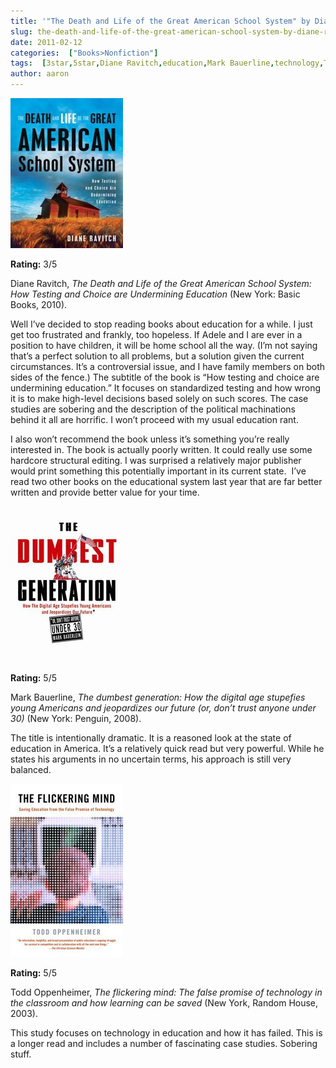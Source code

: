```yaml
---
title: '"The Death and Life of the Great American School System" by Diane Ravitch'
slug: the-death-and-life-of-the-great-american-school-system-by-diane-ravitch
date: 2011-02-12
categories:  ["Books>Nonfiction"]
tags:  [3star,5star,Diane Ravitch,education,Mark Bauerline,technology,Todd Oppenheimer]
author: aaron
---
```


![](cover14.jpg "Great American School System")

**Rating:** 3/5

Diane Ravitch, *The Death and Life of the Great American School System: How Testing and Choice are Undermining Education* (New York: Basic Books, 2010).

Well I’ve decided to stop reading books about education for a while. I just get too frustrated and frankly, too hopeless. If Adele and I are ever in a position to have children, it will be home school all the way. (I’m not saying that’s a perfect solution to all problems, but a solution given the current circumstances. It’s a controversial issue, and I have family members on both sides of the fence.) The subtitle of the book is “How testing and choice are undermining education.” It focuses on standardized testing and how wrong it is to make high-level decisions based solely on such scores. The case studies are sobering and the description of the political machinations behind it all are horrific. I won’t proceed with my usual education rant.

I also won’t recommend the book unless it’s something you’re really interested in. The book is actually poorly written. It could really use some hardcore structural editing. I was surprised a relatively major publisher would print something this potentially important in its current state.  I’ve read two other books on the educational system last year that are far better written and provide better value for your time.

![](cover15.jpg "The Dumbest Generation")

**Rating:** 5/5

Mark Bauerline, *The dumbest generation: How the digital age stupefies young Americans and jeopardizes our future (or, don’t trust anyone under 30)* (New York: Penguin, 2008).

The title is intentionally dramatic. It is a reasoned look at the state of education in America. It’s a relatively quick read but very powerful. While he states his arguments in no uncertain terms, his approach is still very balanced.

![](cover16.jpg "The Flickering Mind")

**Rating:** 5/5

Todd Oppenheimer, *The flickering mind: The false promise of technology in the classroom and how learning can be saved* (New York, Random House, 2003).

This study focuses on technology in education and how it has failed. This is a longer read and includes a number of fascinating case studies. Sobering stuff.
